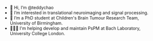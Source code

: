 - 👋 Hi, I’m @teddychao
- 👀 I’m interested in translational neuroimaging and signal processing.
- 🌱 I’m a PhD student at Children's Brain Tumour Research Team, University of Birmingham.
- 👨🏻‍💻 I'm helping develop and maintain PsPM at Bach Laboratory, University College London.



<!---
teddychao/teddychao is a ✨ special ✨ repository because its `README.md` (this file) appears on your GitHub profile.
You can click the Preview link to take a look at your changes.
--->
